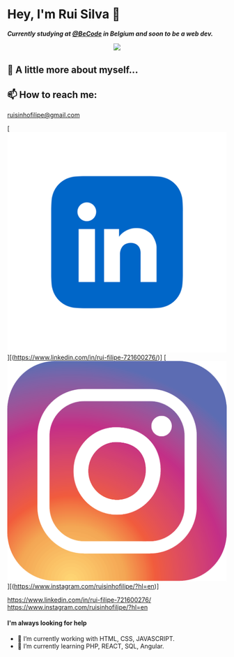 # Hey, I'm Rui Silva 👋

***Currently studying at [@BeCode](https://becode.org/) in Belgium and soon to be a web dev.*** 

<p align="center">
  <img src="https://media.giphy.com/media/v1.Y2lkPTc5MGI3NjExNWU0YTQ1MDZkYzllNWViZDNhODI0MTc5NjJhNGM5Y2EyNGMxNmY0OSZlcD12MV9pbnRlcm5hbF9naWZzX2dpZklkJmN0PWc/iIqmM5tTjmpOB9mpbn/giphy.gif" />
</p>

## :book: A little more about myself...


## 📫 How to reach me:
[ruisinhofilipe@gmail.com](ruisinhofilipe@gmail.com)

[![](./socials/linkedin.png)][(https://www.linkedin.com/in/rui-filipe-721600276/)]
[![](./socials/instagram.png)][(https://www.instagram.com/ruisinhofilipe/?hl=en)]

https://www.linkedin.com/in/rui-filipe-721600276/
https://www.instagram.com/ruisinhofilipe/?hl=en


#### I'm always looking for help
- 🔭 I’m currently working with HTML, CSS, JAVASCRIPT.
- 🌱 I’m currently learning PHP, REACT, SQL, Angular.

